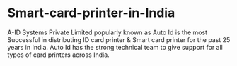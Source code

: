 # Smart-card-printer-in-India
A-ID Systems Private Limited popularly known as Auto Id is the most Successful in distributing ID card printer &amp; Smart card printer for the past 25 years in India. Auto Id has the strong technical team to give support for all types of card printers across India.
